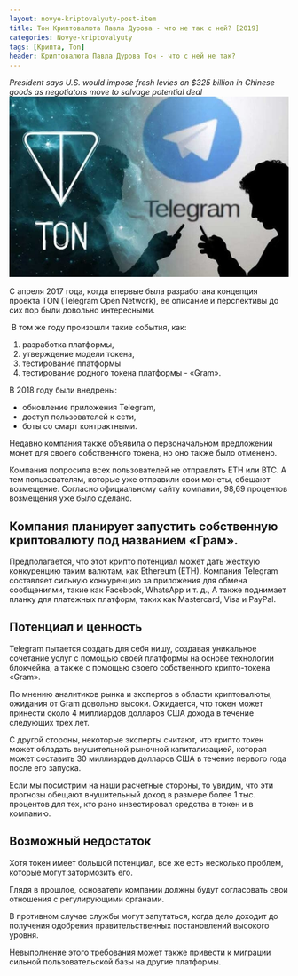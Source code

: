 ```yaml
---
layout: novye-kriptovalyuty-post-item
title: Тон Криптовалюта Павла Дурова - что не так с ней? [2019]
categories: Novye-kriptovalyuty
tags: [Крипта, Ton]
header: Криптовалюта Павла Дурова Тон - что с ней не так?
---
```

*President says U.S. would impose fresh levies on $325 billion in Chinese goods as negotiators move to salvage potential deal*
![ton coin](/images/coins/ton/TON7.jpg)
<p>С апреля 2017 года, когда впервые была разработана концепция проекта TON (Telegram Open Network), ее описание и перспективы до сих пор были довольно интересными.</p>
<p>&nbsp;В том же году произошли такие события, как:</p>
<ol>
	<li>разработка платформы,</li>
	<li>утверждение модели токена,</li>
	<li>тестирование платформы</li>
	<li>тестирование родного токена платформы - «Gram».</li>
</ol>
<p>В 2018 году были внедрены:</p>
<ul>
	<li>обновление приложения Telegram,</li>
	<li>доступ пользователей к сети,</li>
	<li>боты со смарт контрактными.</li>
</ul>
<p>Недавно компания также объявила о первоначальном предложении монет для своего собственного токена, но оно также было отменено.</p>
<p>Компания попросила всех пользователей не отправлять ETH или BTC. А тем пользователям, которые уже отправили свои монеты, обещают возмещение. Согласно официальному сайту компании, 98,69 процентов возмещения уже было сделано.</p>
<h2>Компания планирует запустить собственную криптовалюту под названием «Грам».</h2>
<p>Предполагается, что этот крипто потенциал может дать жесткую конкуренцию таким валютам, как Ethereum (ETH). Компания Telegram составляет сильную конкуренцию за приложения для обмена сообщениями, такие как Facebook, WhatsApp и т. д., А также поднимает планку для платежных платформ, таких как Mastercard, Visa и PayPal.</p>
<h2>Потенциал и ценность</h2>
<p>Telegram пытается создать для себя нишу, создавая уникальное сочетание услуг с помощью своей платформы на основе технологии блокчейна, а также с помощью своего собственного крипто-токена «Gram».</p>
<p>По мнению аналитиков рынка и экспертов в области криптовалюты, ожидания от Gram довольно высоки. Ожидается, что токен может принести около 4 миллиардов долларов США дохода в течение следующих трех лет.</p>
<p>С другой стороны, некоторые эксперты считают, что крипто токен может обладать внушительной рыночной капитализацией, которая может составить 30 миллиардов долларов США в течение первого года после его запуска.</p>
<p>Если мы посмотрим на наши расчетные стороны, то увидим, что эти прогнозы обещают внушительный доход в размере более 1 тыс. процентов для тех, кто рано инвестировал средства в токен и в компанию.</p>
<h2>Возможный недостаток</h2>
<p>Хотя токен имеет большой потенциал, все же есть несколько проблем, которые могут затормозить его.</p>
<p>Глядя в прошлое, основатели компании должны будут согласовать свои отношения с регулирующими органами.</p>
<p>В противном случае службы могут запутаться, когда дело доходит до получения одобрения правительственных постановлений высокого уровня.</p>
<p>Невыполнение этого требования может также привести к миграции сильной пользовательской базы на другие платформы.</p>